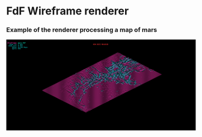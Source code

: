 # FdF Wireframe renderer
### Example of the renderer processing a map of mars
![alt text](https://github.com/ssalaues/fdf/blob/cca5b940ccf8e999c8e3a1895a438100286a80fe/srcs/mars-example.png "Render of Mars Map")
